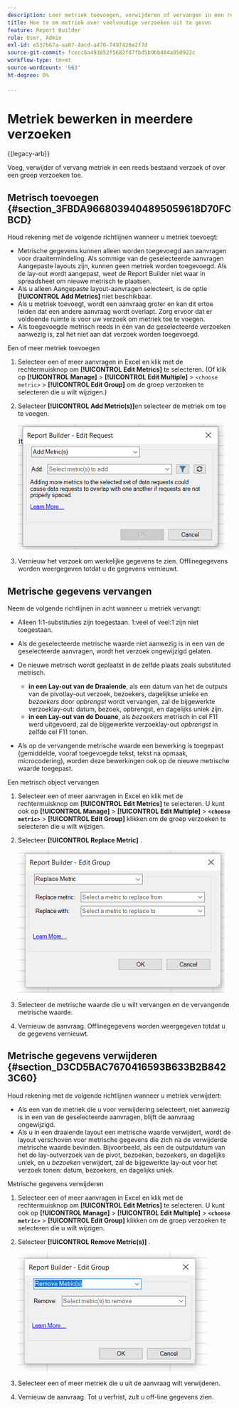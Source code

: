 ```yaml
---
description: Leer metriek toevoegen, verwijderen of vervangen in een reeds bestaand verzoek of over een groep verzoeken.
title: Hoe te om metriek over veelvoudige verzoeken uit te geven
feature: Report Builder
role: User, Admin
exl-id: e537b67a-aa07-4acd-a476-7497426e2f7d
source-git-commit: fcecc8a493852f5682fd7fbd5b9bb484a850922c
workflow-type: tm+mt
source-wordcount: '563'
ht-degree: 0%

---
```


# Metriek bewerken in meerdere verzoeken

{{legacy-arb}}

Voeg, verwijder of vervang metriek in een reeds bestaand verzoek of over een groep verzoeken toe.

## Metrisch toevoegen {#section_3FBDA9668039404895059618D70FCBCD}

Houd rekening met de volgende richtlijnen wanneer u metriek toevoegt:

* Metrische gegevens kunnen alleen worden toegevoegd aan aanvragen voor draaitermindeling.
Als sommige van de geselecteerde aanvragen Aangepaste layouts zijn, kunnen geen metriek worden toegevoegd. Als de lay-out wordt aangepast, weet de Report Builder niet waar in spreadsheet om nieuwe metrisch te plaatsen.
* Als u alleen Aangepaste layout-aanvragen selecteert, is de optie **[!UICONTROL Add Metrics]** niet beschikbaar.
* Als u metriek toevoegt, wordt een aanvraag groter en kan dit ertoe leiden dat een andere aanvraag wordt overlapt. Zorg ervoor dat er voldoende ruimte is voor uw verzoek om metriek toe te voegen.
* Als toegevoegde metrisch reeds in één van de geselecteerde verzoeken aanwezig is, zal het niet aan dat verzoek worden toegevoegd.

Een of meer metriek toevoegen

1. Selecteer een of meer aanvragen in Excel en klik met de rechtermuisknop om **[!UICONTROL Edit Metrics]** te selecteren. (Of klik op **[!UICONTROL Manage]** > **[!UICONTROL Edit Multiple]** > `<choose metric>` > **[!UICONTROL Edit Group]** om de groep verzoeken te selecteren die u wilt wijzigen.)
1. Selecteer **[!UICONTROL Add Metric(s)]**&#x200B;en selecteer de metriek om toe te voegen.

   ![&#x200B; Schermafbeelding die het Edit Verzoek toont, voegt Geselecteerde optie Metriek(en) toe.](assets/add_metric.png)

1. Vernieuw het verzoek om werkelijke gegevens te zien. Offlinegegevens worden weergegeven totdat u de gegevens vernieuwt.

## Metrische gegevens vervangen

Neem de volgende richtlijnen in acht wanneer u metriek vervangt:

* Alleen 1:1-substituties zijn toegestaan. 1:veel of veel:1 zijn niet toegestaan.
* Als de geselecteerde metrische waarde niet aanwezig is in een van de geselecteerde aanvragen, wordt het verzoek ongewijzigd gelaten.
* De nieuwe metrisch wordt geplaatst in de zelfde plaats zoals substituted metrisch.

   * **in een Lay-out van de Draaiende**, als een datum van het de outputs van de pivotlay-out verzoek, bezoekers, dagelijkse unieke en *bezoekers* door *opbrengst* wordt vervangen, zal de bijgewerkte verzoeklay-out: datum, bezoek, opbrengst, en dagelijks uniek zijn.
   * **in een Lay-out van de Douane**, als *bezoekers* metrisch in cel F11 werd uitgevoerd, zal de bijgewerkte verzoeklay-out *opbrengst* in zelfde cel F11 tonen.

* Als op de vervangende metrische waarde een bewerking is toegepast (gemiddelde, vooraf toegevoegde tekst, tekst na opmaak, microcodering), worden deze bewerkingen ook op de nieuwe metrische waarde toegepast.

Een metrisch object vervangen

1. Selecteer een of meer aanvragen in Excel en klik met de rechtermuisknop om **[!UICONTROL Edit Metrics]** te selecteren. U kunt ook op **[!UICONTROL Manage]** > **[!UICONTROL Edit Multiple]** > **`<choose metric>`** > **[!UICONTROL Edit Group]** klikken om de groep verzoeken te selecteren die u wilt wijzigen.

1. Selecteer **[!UICONTROL Replace Metric]** .

   ![&#x200B; Schermafbeelding van het Edit scherm van de Groep met Replace Metric geselecteerd.](assets/replace_metric.png)

1. Selecteer de metrische waarde die u wilt vervangen en de vervangende metrische waarde.
1. Vernieuw de aanvraag. Offlinegegevens worden weergegeven totdat u de gegevens vernieuwt.

## Metrische gegevens verwijderen {#section_D3CD5BAC7670416593B633B2B8423C60}

Houd rekening met de volgende richtlijnen wanneer u metriek verwijdert:

* Als een van de metriek die u voor verwijdering selecteert, niet aanwezig is in een van de geselecteerde aanvragen, blijft de aanvraag ongewijzigd.
* Als u in een draaiende layout een metrische waarde verwijdert, wordt de layout verschoven voor metrische gegevens die zich na de verwijderde metrische waarde bevinden. Bijvoorbeeld, als een de outputdatum van het de lay-outverzoek van de pivot, bezoeken, bezoekers, en dagelijks uniek, en u *bezoeken* verwijdert, zal de bijgewerkte lay-out voor het verzoek tonen: datum, bezoekers, en dagelijks uniek.

Metrische gegevens verwijderen

1. Selecteer een of meer aanvragen in Excel en klik met de rechtermuisknop om **[!UICONTROL Edit Metrics]** te selecteren. U kunt ook op **[!UICONTROL Manage]** > **[!UICONTROL Edit Multiple]** > **`<choose metric>`** > **[!UICONTROL Edit Group]** klikken om de groep verzoeken te selecteren die u wilt wijzigen.

1. Selecteer **[!UICONTROL Remove Metric(s)]** .

   ![&#x200B; Schermafbeelding die de Edit Groep tonen en geselecteerde optie Metrisch(e) verwijderen.](assets/remove_metric.png)

1. Selecteer een of meer metriek die u uit de aanvraag wilt verwijderen.
1. Vernieuw de aanvraag. Tot u verfrist, zult u off-line gegevens zien.
